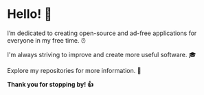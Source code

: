 # Hello! 👋 

I’m dedicated to creating open-source and ad-free applications for everyone in my free time. ⏰ 

I'm always striving to improve and create more useful software. 🎓 

Explore my repositories for more information. 👀 

**Thank you for stopping by! 👍**
